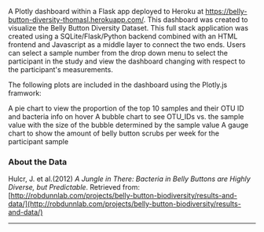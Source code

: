 A Plotly dashboard within a Flask app deployed to Heroku at https://belly-button-diversity-thomasl.herokuapp.com/. This dashboard was created to visualize the Belly Button Diversity Dataset. This full stack application was created using a SQLite/Flask/Python backend combined with an HTML frontend and Javascript as a middle layer to connect the two ends. Users can select a sample number from the drop down menu to select the participant in the study and view the dashboard changing with respect to the participant's measurements.

The following plots are included in the dashboard using the Plotly.js framwork:

  A pie chart to view the proportion of the top 10 samples and their OTU ID and bacteria info on hover
  A bubble chart to see OTU_IDs vs. the sample value with the size of the bubble determined by the sample value
  A gauge chart to show the amount of belly button scrubs per week for the participant sample


### About the Data

Hulcr, J. et al.(2012) _A Jungle in There: Bacteria in Belly Buttons are Highly Diverse, but Predictable_. Retrieved from: [http://robdunnlab.com/projects/belly-button-biodiversity/results-and-data/](http://robdunnlab.com/projects/belly-button-biodiversity/results-and-data/)

- - -


